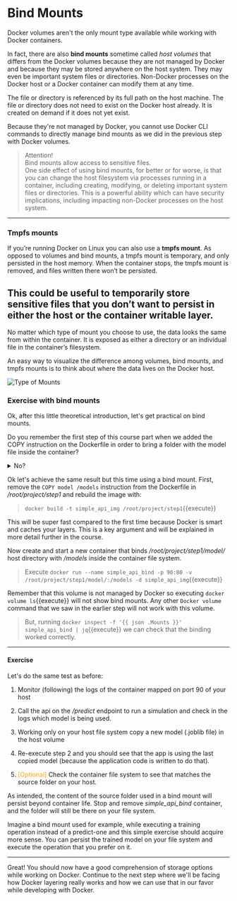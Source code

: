 # Bind Mounts

Docker volumes aren't the only mount type available while working with Docker containers.

In fact, there are also **bind mounts** sometime called *host volumes* that differs from the
Docker volumes because they are not managed by Docker and because they may be stored 
anywhere on the host system. They may even be important system files or directories. 
Non-Docker processes on the Docker host or a Docker container can modify them at any time. 

The file or directory is referenced by its full path on the host machine. The file or directory 
does not need to exist on the Docker host already. It is created on demand if it does not yet 
exist. 

Because they're not managed by Docker, you cannot use Docker CLI commands to directly 
manage bind mounts as we did in the previous step with Docker volumes.

> Attention!   
> Bind mounts allow access to sensitive files.  
> One side effect of using bind mounts, for better or for worse, is that you can change the 
> host filesystem via processes running in a container, including creating, modifying, or 
> deleting important system files or directories. This is a powerful ability which can have 
> security implications, including impacting non-Docker processes on the host system.

---

### Tmpfs mounts

If you’re running Docker on Linux you can also use a **tmpfs mount**. As opposed to volumes and 
bind mounts, a tmpfs mount is temporary, and only persisted in the host memory. 
When the container stops, the tmpfs mount is removed, and files written there won’t be persisted.

This could be useful to temporarily store sensitive files that you don’t want to persist in 
either the host or the container writable layer.
---

No matter which type of mount you choose to use, the data looks the same from within the container.
It is exposed as either a directory or an individual file in the container’s filesystem.

An easy way to visualize the difference among volumes, bind mounts, and tmpfs mounts is to think 
about where the data lives on the Docker host.

![Type of Mounts](https://raw.githubusercontent.com/dcc-sapienza/katacoda-scenarios/master/docker/part2/images/step3/types_of_mounts.png)


### Exercise with bind mounts

Ok, after this little theoretical introduction, let's get practical on bind mounts.

Do you remember the first step of this course part when we added the COPY instruction on the 
Dockerfile in order to bring a folder with the model file inside the container?

<details>
    <summary>No?</summary>

![Understandable](https://raw.githubusercontent.com/dcc-sapienza/katacoda-scenarios/master/docker/part2/images/step3/understandable.jpg)
<br/><br/>
Ah ah. Ok enough. Check the Dockerfile at */root/project/step1*
</details>

Ok let's achieve the same result but this time using a bind mount. 
First, remove the `COPY model /models` instruction from the Dockerfile in */root/project/step1* and rebuild 
the image with:

>`docker build -t simple_api_img /root/project/step1`{{execute}}

This will be super fast compared to the first time because Docker is smart and caches your layers.
This is a key argument and will be explained in more detail further in the course.

Now create and start a new container that binds */root/project/step1/model/* host directory with 
*/models* inside the container file system.

> Execute `docker run --name simple_api_bind -p 90:80 -v /root/project/step1/model/:/models -d simple_api_img`{{execute}}

Remember that this volume is not managed by Docker so executing `docker volume ls`{{execute}}
will not show bind mounts. Any other `Docker volume` command that we saw in the earlier step 
will not work with this volume.

> But, running `docker inspect -f '{{ json .Mounts }}' simple_api_bind | jq`{{execute}}
> we can check that the binding worked correctly.

---
#### Exercise

Let's do the same test as before: 

1. Monitor (following) the logs of the container mapped on port 90 of your host

2. Call the api on the */predict* endpoint to run a simulation and check in the logs which
model is being used.
   
3. Working only on your host file system copy a new model (.joblib file) in the host volume

4. Re-execute step 2 and you should see that the app is using the last copied model (because the
   application code is written to do that).
   
5. <span style="color:orange">
    [Optional]
   </span> 
   Check the container file system to see that matches the source folder on your host.
   

As intended, the content of the source folder used in a bind mount will persist beyond container 
life. Stop and remove *simple_api_bind* container, and the folder will still be there on your 
file system.

Imagine a bind mount used for example, while executing a training operation instead of a 
predict-one and this simple exercise should acquire more sense. You can persist the trained model
on your file system and execute the operation that you prefer on it.

---

Great! You should now have a good comprehension of storage options while working on Docker.
Continue to the next step where we'll be facing how Docker layering really works and how we can
use that in our favor while developing with Docker.